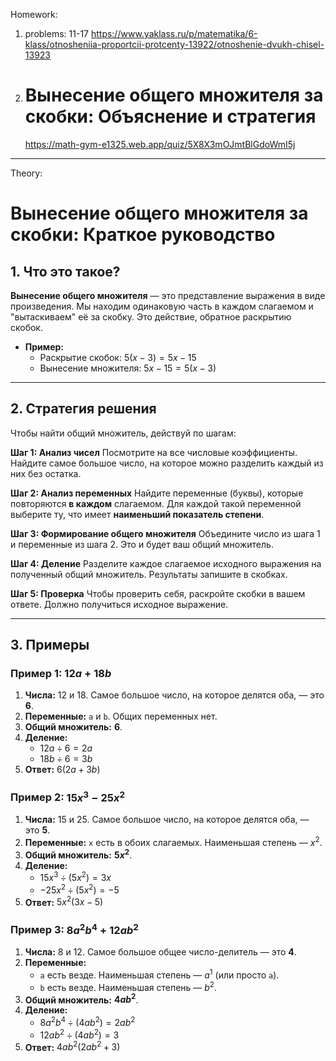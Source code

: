 Homework:

1. problems: 11-17
   <https://www.yaklass.ru/p/matematika/6-klass/otnosheniia-proportcii-protcenty-13922/otnoshenie-dvukh-chisel-13923>

2. # Вынесение общего множителя за скобки: Объяснение и стратегия

   <https://math-gym-e1325.web.app/quiz/5X8X3mOJmtBlGdoWmI5j>

---

Theory:

# Вынесение общего множителя за скобки: Краткое руководство

## 1. Что это такое?

**Вынесение общего множителя** — это представление выражения в виде произведения. Мы находим одинаковую часть в каждом слагаемом и "вытаскиваем" её за скобку. Это действие, обратное раскрытию скобок.

- **Пример:**
  - Раскрытие скобок: $5(x - 3) = 5x - 15$
  - Вынесение множителя: $5x - 15 = 5(x - 3)$

---

## 2. Стратегия решения

Чтобы найти общий множитель, действуй по шагам:

**Шаг 1: Анализ чисел**
Посмотрите на все числовые коэффициенты. Найдите самое большое число, на которое можно разделить каждый из них без остатка.

**Шаг 2: Анализ переменных**
Найдите переменные (буквы), которые повторяются **в каждом** слагаемом. Для каждой такой переменной выберите ту, что имеет **наименьший показатель степени**.

**Шаг 3: Формирование общего множителя**
Объедините число из шага 1 и переменные из шага 2. Это и будет ваш общий множитель.

**Шаг 4: Деление**
Разделите каждое слагаемое исходного выражения на полученный общий множитель. Результаты запишите в скобках.

**Шаг 5: Проверка**
Чтобы проверить себя, раскройте скобки в вашем ответе. Должно получиться исходное выражение.

---

## 3. Примеры

### Пример 1: $12a + 18b$

1. **Числа:** 12 и 18. Самое большое число, на которое делятся оба, — это **6**.
2. **Переменные:** `a` и `b`. Общих переменных нет.
3. **Общий множитель:** **6**.
4. **Деление:**
    - $12a \div 6 = 2a$
    - $18b \div 6 = 3b$
5. **Ответ:** $6(2a + 3b)$

### Пример 2: $15x^3 - 25x^2$

1. **Числа:** 15 и 25. Самое большое число, на которое делятся оба, — это **5**.
2. **Переменные:** `x` есть в обоих слагаемых. Наименьшая степень — $x^2$.
3. **Общий множитель:** **$5x^2$**.
4. **Деление:**
    - $15x^3 \div (5x^2) = 3x$
    - $-25x^2 \div (5x^2) = -5$
5. **Ответ:** $5x^2(3x - 5)$

### Пример 3: $8a^2b^4 + 12ab^2$

1. **Числа:** 8 и 12. Самое большое общее число-делитель — это **4**.
2. **Переменные:**
    - `a` есть везде. Наименьшая степень — $a^1$ (или просто `a`).
    - `b` есть везде. Наименьшая степень — $b^2$.
3. **Общий множитель:** **$4ab^2$**.
4. **Деление:**
    - $8a^2b^4 \div (4ab^2) = 2ab^2$
    - $12ab^2 \div (4ab^2) = 3$
5. **Ответ:** $4ab^2(2ab^2 + 3)$
